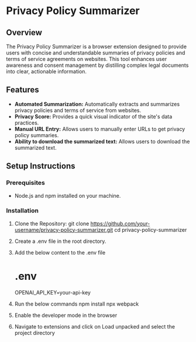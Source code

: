 # Privacy Policy Summarizer

## Overview

The Privacy Policy Summarizer is a browser extension designed to provide users with concise and understandable summaries of privacy policies and terms of service agreements on websites. This tool enhances user awareness and consent management by distilling complex legal documents into clear, actionable information.

## Features

- **Automated Summarization:** Automatically extracts and summarizes privacy policies and terms of service from websites.
- **Privacy Score:** Provides a quick visual indicator of the site's data practices.
- **Manual URL Entry:** Allows users to manually enter URLs to get privacy policy summaries.
- **Ability to download the summarized text:** Allows users to download the summarized text.

## Setup Instructions

### Prerequisites

- Node.js and npm installed on your machine.

### Installation

1. Clone the Repository:
   git clone https://github.com/your-username/privacy-policy-summarizer.git
   cd privacy-policy-summarizer

2. Create a .env file in the root directory.

3. Add the below content to the .env file
   # .env
   OPENAI_API_KEY=your-api-key

4. Run the below commands
   npm install
   npx webpack

5. Enable the developer mode in the browser

6. Navigate to extensions and click on Load unpacked and select the project directory
